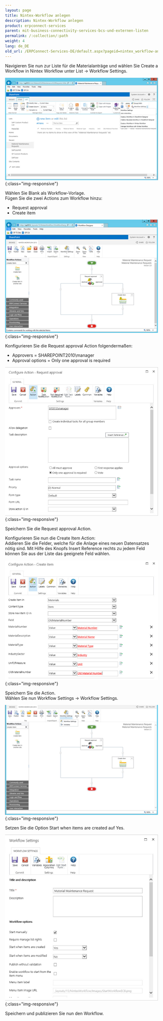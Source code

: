 ```yaml
---
layout: page
title: Nintex-Workflow anlegen
description: Nintex-Workflow anlegen
product: erpconnect-services
parent: mit-business-connectivity-services-bcs-und-externen-listen
permalink: /:collection/:path
weight: 4
lang: de_DE
old_url: /ERPConnect-Services-DE/default.aspx?pageid=nintex_workflow-anlegen
---
```


Navigieren Sie nun zur Liste für die Materialanträge und wählen Sie Create a Workflow in Nintex Workflow unter List -> Workflow Settings. 

![Nintex-SP-List-Create-WF](/img/content/Nintex-SP-List-Create-WF.jpg){:class="img-responsive"}

Wählen Sie Blank als Workflow-Vorlage.<br> 
Fügen Sie die zwei Actions zum Workflow hinzu: 

- Request approval 
- Create item 

![Nintex-SP-List-Initial-WF](/img/content/Nintex-SP-List-Initial-WF.jpg){:class="img-responsive"}

Konfigurieren Sie die Request approval Action folgendermaßen:

- Approvers = SHAREPOINT2010\manager
- Approval options = Only one approval is required

![Nintex-SP-List-WF-Action-RA](/img/content/Nintex-SP-List-WF-Action-RA.jpg){:class="img-responsive"}

Speichern Sie die Request approval Action.

Konfigurieren Sie nun die Create Item Action:<br>
Addieren Sie die Felder, welche für die Anlage eines neuen Datensatzes nötig sind. Mit Hilfe des Knopfs Insert Reference rechts zu jedem Feld können Sie aus der Liste das geeignete Feld wählen.

![Nintex-SP-List-WF-Action-Create-Item](/img/content/Nintex-SP-List-WF-Action-Create-Item.jpg){:class="img-responsive"}

Speichern Sie die Action.<br>
Wählen Sie nun Workflow Settings -> Workflow Settings. 

![Nintex-SP-List-WF-Settings](/img/content/Nintex-SP-List-WF-Settings.jpg){:class="img-responsive"}

Setzen Sie die Option Start when items are created auf Yes. 

![Nintex-SP-List-WF-Settings-2](/img/content/Nintex-SP-List-WF-Settings-2.jpg){:class="img-responsive"}

Speichern und publizieren Sie nun den Workflow. 